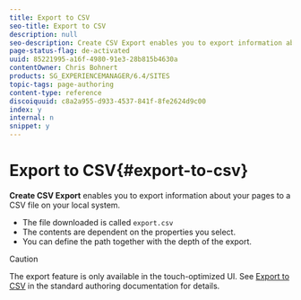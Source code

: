 ```yaml
---
title: Export to CSV
seo-title: Export to CSV
description: null
seo-description: Create CSV Export enables you to export information about your pages to a CSV file on your local system.
page-status-flag: de-activated
uuid: 85221995-a16f-4980-91e3-28b815b4630a
contentOwner: Chris Bohnert
products: SG_EXPERIENCEMANAGER/6.4/SITES
topic-tags: page-authoring
content-type: reference
discoiquuid: c8a2a955-d933-4537-841f-8fe2624d9c00
index: y
internal: n
snippet: y
---
```


# Export to CSV{#export-to-csv}

**Create CSV Export** enables you to export information about your pages to a CSV file on your local system.

* The file downloaded is called `export.csv`
* The contents are dependent on the properties you select.
* You can define the path together with the depth of the export.

>[!CAUTION]
>
>The export feature is only available in the touch-optimized UI. See [Export to CSV](../../authoring/using/csv-export.md) in the standard authoring documentation for details.

